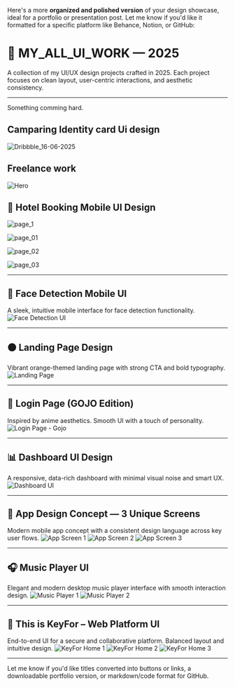 Here's a more **organized and polished version** of your design showcase, ideal for a portfolio or presentation post. Let me know if you'd like it formatted for a specific platform like Behance, Notion, or GitHub:

# 🧡 MY\_ALL\_UI\_WORK — 2025 

A collection of my UI/UX design projects crafted in 2025.
Each project focuses on clean layout, user-centric interactions, and aesthetic consistency.

---

Something comming hard.


## Camparing Identity card Ui design
![Dribbble_16-06-2025](https://github.com/user-attachments/assets/42c34072-629c-46ad-8e1d-46214cbcb51d)


## Freelance work
![Hero](https://github.com/user-attachments/assets/8788ed82-efce-477f-9ef5-dc86731db427)


## 🏨 Hotel Booking Mobile UI Design

![page_1](https://github.com/user-attachments/assets/875b6c2e-78ea-41f7-a2b2-06d60796e16d)

![page_01](https://github.com/user-attachments/assets/b02e817d-8c6a-494b-8337-1f0324bc1fb7)

![page_02](https://github.com/user-attachments/assets/0c0d27f1-f34a-4ef9-8752-d92682ba8725)

![page_03](https://github.com/user-attachments/assets/7fe3977b-46af-4e5f-bed1-a31f0e989bf9)

---

## 📱 Face Detection Mobile UI

A sleek, intuitive mobile interface for face detection functionality.
![Face Detection UI](https://github.com/user-attachments/assets/7e454a59-75a3-40ad-bf4b-575734d5abdb)

---

## 🟠 Landing Page Design

Vibrant orange-themed landing page with strong CTA and bold typography.
![Landing Page](https://github.com/user-attachments/assets/46d06298-8d1d-451f-8d4b-e8534b67fb1b)

---

## 👤 Login Page (GOJO Edition)

Inspired by anime aesthetics. Smooth UI with a touch of personality.
![Login Page - Gojo](https://github.com/user-attachments/assets/1fbf03d2-5b20-48be-8094-e166f3eaa1e2)

---

## 📊 Dashboard UI Design

A responsive, data-rich dashboard with minimal visual noise and smart UX.
![Dashboard UI](https://github.com/user-attachments/assets/25e1bb79-f052-483e-856f-21a90ed6dffd)

---

## 📲 App Design Concept — 3 Unique Screens

Modern mobile app concept with a consistent design language across key user flows.
![App Screen 1](https://github.com/user-attachments/assets/540d9e0f-ac8e-48fa-b8fc-3970cd0e00cf)
![App Screen 2](https://github.com/user-attachments/assets/258551b3-87d0-4eaf-bcd0-faced4cfe9f5)
![App Screen 3](https://github.com/user-attachments/assets/ebebdcf3-a0fd-4252-b77a-3c6a1f825911)

---

## 🎧 Music Player UI

Elegant and modern desktop music player interface with smooth interaction design.
![Music Player 1](https://github.com/user-attachments/assets/5b96d5f6-187b-45bc-aa73-e229ac3848cb)
![Music Player 2](https://github.com/user-attachments/assets/e22425b2-2cc9-4953-adf3-ac4e8c35a047)

---

## 🔐 This is KeyFor – Web Platform UI

End-to-end UI for a secure and collaborative platform. Balanced layout and intuitive design.
![KeyFor Home 1](https://github.com/user-attachments/assets/c502a65b-3b58-4629-aed4-4806969b475b)
![KeyFor Home 2](https://github.com/user-attachments/assets/4eae2241-c771-477a-ae09-87ff25057fc9)
![KeyFor Home 3](https://github.com/user-attachments/assets/e31e0b26-d64c-4c4d-aea4-6eb37dc061a8)

---

Let me know if you'd like titles converted into buttons or links, a downloadable portfolio version, or markdown/code format for GitHub.
